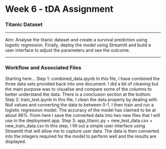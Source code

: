 # Week 6 - tDA Assignment
### Titanic Dataset 
---

Aim: Analyse the titanic dataset and create a survival prediction using logistic regression. Finally, deploy the model using Streamlit and build a user interface to adjust the parameters and see the outcome. 

---
### Workflow and Associated Files
Starting here...
Step 1: combined_data.ipynb 
    In this file, I have combined the three data sets provided back into one document. I did a bit of cleaning but the main purpose was to visualise and compare some of the columns to better understand the data. There is a conclusion section at the bottom. 
Step 2: train_test.ipynb
    In this file, I clean the data properly by dealing with Null values and converting the data to between 0-1. I then train and run a logistic regression model. The accuracy of the model has claimed to be at about 96%. From here I save the converted data into two new files that I will use in the deployment app. 
Step 3: app_titanic.py + new_test_data.csv + new_train_data.csv
    In this step, I fill out a simple user interface using Streamlit that will allow me to capture user data. The data is then converted into the integers required for the model to perform well and the results are displayed. 
